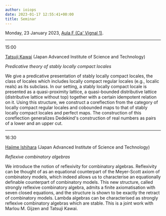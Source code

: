 ```yaml
---
author: ioiops
date: 2023-01-17 12:55:41+00:00
title: Seminar
---
```


Monday, 23 January 2023, [Aula F (Ca' Vignal 1)](https://www.dbt.univr.it/?ent=luogo&id=24).

___

15:00

[Tatsuji Kawai](https://fp.jaist.ac.jp/public/Default2.aspx?id=688&l=1) (Japan Advanced Institute of Science and Technology)

_Predicative theory of stably locally compact locales_

We give a predicative presentation of stably locally compact locales, the class of locales which includes locally compact regular locales (e.g., localic reals) as its subclass. In our setting, a stably locally compact locale is presented as a quasi-proximity lattice, a quasi-bounded distributive lattice (distributive lattice without top) together with a certain idempotent relation on it. Using this structure, we construct a coreflection from the category of locally compact regular locales and cobounded maps to that of stably locally compact locales and perfect maps. The construction of this coreflection generalizes Dedekind's construction of real numbers as pairs of a lower and an upper cut.

___

16:30

[Hajime Ishihara](https://fp.jaist.ac.jp/public/Default2.aspx?id=48&l=1) (Japan Advanced Institute of Science and Technology)

_Reflexive combinatory algebras_

We introduce the notion of reflexivity for combinatory algebras. Reflexivity can be thought of as an equational counterpart of the Meyer-Scott axiom of combinatory models, which indeed allows us to characterise an equationally definable counterpart of combinatory models. This new structure, called strongly reflexive combinatory algebra, admits a finite axiomatisation with seven closed equations, and the structure is shown to be exactly the retract of combinatory models. Lambda algebras can be characterised as strongly reflexive combinatory algebras which are stable.
This is a joint work with Marlou M. Gijzen and Tatsuji Kawai.

